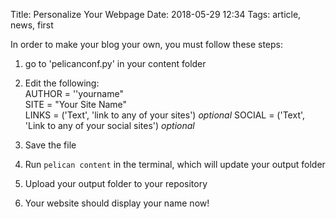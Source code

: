 Title: Personalize Your Webpage
Date: 2018-05-29 12:34
Tags: article, news, first

In order to make your blog your own, you must follow these steps:

1. go to 'pelicanconf.py' in your content folder

2. Edit the following:  
AUTHOR = ''yourname"  
SITE = "Your Site Name"  
LINKS = ('Text', 'link to any of your sites')  *optional*
SOCIAL = ('Text', 'Link to any of your social sites')  *optional*

3. Save the file

4. Run ``` pelican content ``` in the terminal, which will update your output folder

5. Upload your output folder to your repository

6. Your website should display your name now!